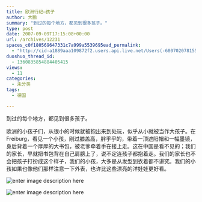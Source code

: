 ```yaml
---
title: 欧洲行纪–孩子
author: 大鹏
summary: "到过的每个地方，都见到很多孩子。"
type: post
date: 2007-09-09T17:15:08+00:00
url: /archives/12231
spaces_c0f180569647331c7a999a5539695ead_permalink:
  - "http://cid-a1889aaa109872f2.users.api.live.net/Users(-6807020781556960526)/Blogs('A1889AAA109872F2!102')/Entries('A1889AAA109872F2!469')?authkey=7T08dKQfQ0s%24"
duoshuo_thread_id:
  - 1360835854884405415
views:
  - 11
categories:
  - 未分类
tags:
  - 德国

---
```

到过的每个地方，都见到很多孩子。

欧洲的小孩子们，从很小的时候就被抱出来到处玩，似乎从小就被当作大孩子。在Freiburg，看见一个小孩，刚过膝盖高，胖乎乎的，带着一顶遮阳帽和一幅墨镜，身后背着一个厚厚的大书包，被老爹牵着手在接上走。这在中国是看不见的；我们的家长，早就把书包背在自己肩膀上了，说不定连孩子都抱着走。我们的家长也不会把孩子打扮成这个样子，我们的小孩，大多是从发型到衣着都不讲究。我们的小孩如果也像他们那样注意一下外表，也许比这些漂亮的洋娃娃更好看。

![enter image description here][1]

![enter image description here][2]

 [1]: https://gwkpxq.bn1.livefilestore.com/y2pXaKG2HuB59AtE9yHvt06E6fNqZFYO4jFBAcYIJ_bS0yhvhghf-bWdMLpf27fJca5nnWNMg9sPecSvSGouHJ0gVgF_8ljjGba50BvInWxjvs/2007-09-10_european_kids.jpg
 [2]: https://gwkpxq.bn1.livefilestore.com/y2pKVnMDc71j2wbIIwbfXmadI05R6bM_l0I2OxwUEmCQs8mN-Mu4_FItA2e0-0zwOYK67urXvXKsUKyAKIHR35nhijTB_qVfGQ6suARIJMC8nM/2007-09-10_european_kids1.jpg
